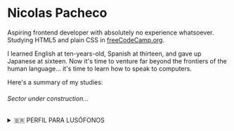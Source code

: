 [//]: <> (Lembra de pôr a imagem do lado do título)



<h1>Nicolas Pacheco</h1>

Aspiring frontend developer with absolutely no experience whatsoever. Studying HTML5 and plain CSS in [freeCodeCamp.org](https://www.freecodecamp.org/learn/2022/responsive-web-design/).

I learned English at ten-years-old, Spanish at thirteen, and gave up Japanese at sixteen. Now it's time to venture far beyond the frontiers of the human language... it's time to learn how to speak to computers.

Here's a summary of my studies:
###### Sector under construction... ######



[//]: <> (Separating..................)



<details>
  <summary>🇧🇷 PERFIL PARA LUSÓFONOS</summary>
  
  Aspirante a desenvolvedor frontend com zero experiência. Estudando HTML5 e CSS puro no [freeCodeCamp.org](https://www.freecodecamp.org/learn/2022/responsive-web-design/).
  
  Aprendi inglês aos 10 anos, espanhol aos 13, e desisti de aprender japonês aos 16. Agora é hora de explorar muito além das fronteiras da linguagem humana... tá na hora de aprender a falar com os computadores.
  
  Eis um resumo de meus estudos:
  ###### Setor em construção... ######



</details>
